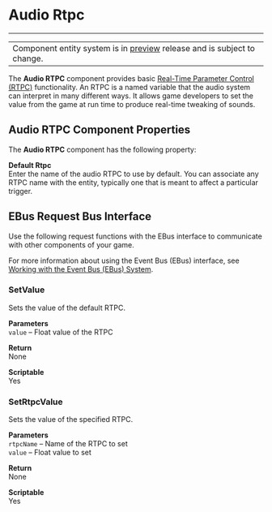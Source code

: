 # Audio Rtpc<a name="component-audio-rtpc"></a>


****  

|  | 
| --- |
| Component entity system is in [preview](https://docs.aws.amazon.com/lumberyard/latest/userguide/ly-glos-chap.html#preview) release and is subject to change\.  | 

The **Audio RTPC** component provides basic [Real\-Time Parameter Control \(RTPC\)](audio-default-controls.md) functionality\. An RTPC is a named variable that the audio system can interpret in many different ways\. It allows game developers to set the value from the game at run time to produce real\-time tweaking of sounds\.

## Audio RTPC Component Properties<a name="component-audio-rtpc-properties"></a>

The **Audio RTPC** component has the following property:

**Default Rtpc**  
Enter the name of the audio RTPC to use by default\. You can associate any RTPC name with the entity, typically one that is meant to affect a particular trigger\.

## EBus Request Bus Interface<a name="component-audio-rtpc-ebusrequest"></a>

Use the following request functions with the EBus interface to communicate with other components of your game\.

For more information about using the Event Bus \(EBus\) interface, see [Working with the Event Bus \(EBus\) System](ebus-intro.md)\.

### SetValue<a name="rtpc-audio-ebus-setvalue"></a>

Sets the value of the default RTPC\.

**Parameters**  
`value` – Float value of the RTPC

**Return**  
None

**Scriptable**  
Yes

### SetRtpcValue<a name="rtpc-audio-ebus-setrtpcvalue"></a>

Sets the value of the specified RTPC\.

**Parameters**  
`rtpcName` – Name of the RTPC to set  
`value` – Float value to set

**Return**  
None

**Scriptable**  
Yes